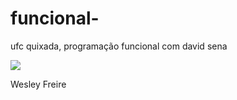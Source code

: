 # funcional-
ufc quixada, programação funcional com david sena

![](https://avatars2.githubusercontent.com/u/48255931?s=200&v=4)

Wesley Freire